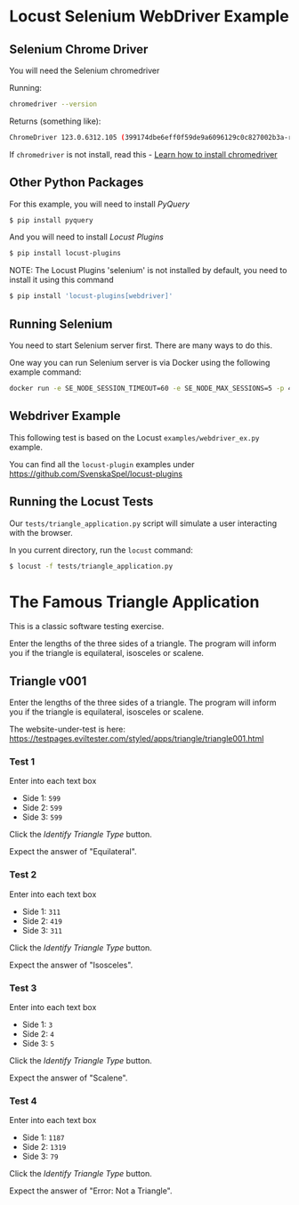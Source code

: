 # Locust Selenium WebDriver Example

## Selenium Chrome Driver

You will need the Selenium chromedriver

Running:
```bash
chromedriver --version
```

Returns (something like):
```bash
ChromeDriver 123.0.6312.105 (399174dbe6eff0f59de9a6096129c0c827002b3a-refs/branch-heads/6312@{#761})
```

If `chromedriver` is not install, read this - [Learn how to install chromedriver](https://github.com/ruthlesshelp/pytest-selenium-example/blob/main/CHROMEDRIVER.md)

## Other Python Packages

For this example, you will need to install _PyQuery_

```bash
$ pip install pyquery
```

And you will need to install _Locust Plugins_

```bash
$ pip install locust-plugins
```

NOTE: The Locust Plugins 'selenium' is not installed by default, you need to install it using this command

```bash
$ pip install 'locust-plugins[webdriver]'
```

## Running Selenium

You need to start Selenium server first. There are many ways to do this.

One way you can run Selenium server is via Docker using the following example command:

```bash
docker run -e SE_NODE_SESSION_TIMEOUT=60 -e SE_NODE_MAX_SESSIONS=5 -p 4444:4444 -p 7900:7900 --shm-size="2g" --rm seleniarm/standalone-chromium
```

## Webdriver Example

This following test is based on the Locust `examples/webdriver_ex.py` example.

You can find all the `locust-plugin` examples under https://github.com/SvenskaSpel/locust-plugins

## Running the Locust Tests

Our `tests/triangle_application.py` script will simulate a user interacting with the browser.

In you current directory, run the `locust` command:

```bash
$ locust -f tests/triangle_application.py
```


# The Famous Triangle Application

This is a classic software testing exercise.

Enter the lengths of the three sides of a triangle. The program will inform you if the triangle is equilateral, isosceles or scalene.

## Triangle v001

Enter the lengths of the three sides of a triangle. The program will inform you if the triangle is equilateral, isosceles or scalene.

The website-under-test is here:
https://testpages.eviltester.com/styled/apps/triangle/triangle001.html

### Test 1

Enter into each text box
* Side 1: `599`
* Side 2: `599`
* Side 3: `599`

Click the _Identify Triangle Type_ button.

Expect the answer of "Equilateral".

### Test 2

Enter into each text box
* Side 1: `311`
* Side 2: `419`
* Side 3: `311`

Click the _Identify Triangle Type_ button.

Expect the answer of "Isosceles".

### Test 3

Enter into each text box
* Side 1: `3`
* Side 2: `4`
* Side 3: `5`

Click the _Identify Triangle Type_ button.

Expect the answer of "Scalene".

### Test 4

Enter into each text box
* Side 1: `1187`
* Side 2: `1319`
* Side 3: `79`

Click the _Identify Triangle Type_ button.

Expect the answer of "Error: Not a Triangle".

